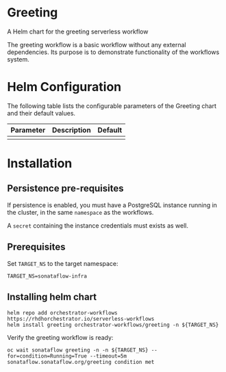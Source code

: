 
Greeting
===========

A Helm chart for the greeting serverless workflow

The greeting workflow is a basic workflow without any external dependencies.
Its purpose is to demonstrate functionality of the workflows system.

# Helm Configuration

The following table lists the configurable parameters of the Greeting chart and their default values.

| Parameter                | Description             | Default        |
| ------------------------ | ----------------------- | -------------- |
|                          |                         |                |


# Installation
## Persistence pre-requisites
If persistence is enabled, you must have a PostgreSQL instance running in the cluster, in the same `namespace` as the workflows.

A `secret` containing the instance credentials must exists as well. 

## Prerequisites 
Set `TARGET_NS` to the target namespace:
```console
TARGET_NS=sonataflow-infra
```
## Installing helm chart 

```console
helm repo add orchestrator-workflows https://rhdhorchestrator.io/serverless-workflows
helm install greeting orchestrator-workflows/greeting -n ${TARGET_NS}
```

Verify the greeting workflow is ready:
```console
oc wait sonataflow greeting -n -n ${TARGET_NS} --for=condition=Running=True --timeout=5m
sonataflow.sonataflow.org/greeting condition met
```
